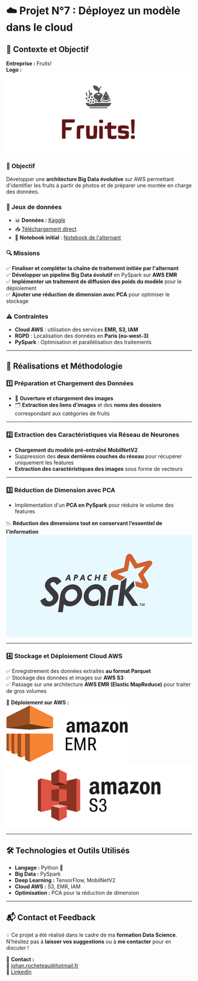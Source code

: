 # ☁️ Projet N°7 : Déployez un modèle dans le cloud

## **📌 Contexte et Objectif**

**Entreprise :** Fruits!  
**Logo :** ![Logo](PhotosReadme/Logo.png)  

### **🎯 Objectif**
Développer une **architecture Big Data évolutive** sur AWS permettant d'identifier les fruits à partir de photos et de préparer une montée en charge des données.

### **📂 Jeux de données**
- 📊 **Données :** [Kaggle](https://www.kaggle.com/datasets/moltean/fruits)  
- 📥 [Téléchargement direct](https://s3.eu-west-1.amazonaws.com/course.oc-static.com/projects/Data_Scientist_P8/fruits.zip)  
- 📜 **Notebook initial** : [Notebook de l'alternant](https://s3.eu-west-1.amazonaws.com/course.oc-static.com/projects/Data_Scientist_P8/Mode_ope%CC%81ratoire.zip)  

### **🔍 Missions**
✅ **Finaliser et compléter la chaîne de traitement initiée par l'alternant**  
✅ **Développer un pipeline Big Data évolutif** en PySpark sur **AWS EMR**  
✅ **Implémenter un traitement de diffusion des poids du modèle** pour le déploiement  
✅ **Ajouter une réduction de dimension avec PCA** pour optimiser le stockage  

### **⚠️ Contraintes**
- **Cloud AWS** : utilisation des services **EMR, S3, IAM**  
- **RGPD** : Localisation des données en **Paris (eu-west-3)**  
- **PySpark** : Optimisation et parallélisation des traitements  

---

## **🚀 Réalisations et Méthodologie**

### **1️⃣ Préparation et Chargement des Données**
- 📂 **Ouverture et chargement des images**
- 🗂 **Extraction des liens d'images** et des **noms des dossiers** correspondant aux catégories de fruits  

---

### **2️⃣ Extraction des Caractéristiques via Réseau de Neurones**
- **Chargement du modèle pré-entraîné MobilNetV2**
- Suppression des **deux dernières couches du réseau** pour récupérer uniquement les features  
- **Extraction des caractéristiques des images** sous forme de vecteurs  

---

### **3️⃣ Réduction de Dimension avec PCA**
- Implémentation d'un **PCA en PySpark** pour réduire le volume des features  

📉 **Réduction des dimensions tout en conservant l’essentiel de l’information**  
![Logo](PhotosReadme/LogoSpark.png)  

---

### **4️⃣ Stockage et Déploiement Cloud AWS**
✅ Enregistrement des données extraites **au format Parquet**  
✅ Stockage des données et images sur **AWS S3**  
✅ Passage sur une architecture **AWS EMR (Elastic MapReduce)** pour traiter de gros volumes  

🚀 **Déploiement sur AWS :**  
![Logo](PhotosReadme/LogoEMR.png)  
![Logo](PhotosReadme/LogoS3.png)  

---

## **🛠️ Technologies et Outils Utilisés**
- **Langage :** Python 🐍  
- **Big Data :** PySpark  
- **Deep Learning :** TensorFlow, MobilNetV2  
- **Cloud AWS :** S3, EMR, IAM  
- **Optimisation :** PCA pour la réduction de dimension  

---

## **📬 Contact et Feedback**
💡 Ce projet a été réalisé dans le cadre de ma **formation Data Science**. N’hésitez pas à **laisser vos suggestions** ou à **me contacter** pour en discuter !  

📩 **Contact :**  
📧 [johan.rocheteau@hotmail.fr](mailto:johan.rocheteau@hotmail.fr)  
🔗 [LinkedIn](https://www.linkedin.com/in/johan-rocheteau)
